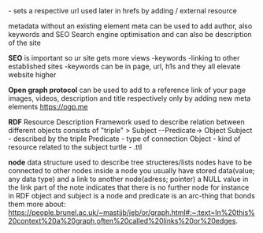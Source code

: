 <base> - sets a respective url used later in hrefs by adding /
<head>
<link> external resource

**<meta/>**
metadata without an existing element
<meta :name: = "name of the variable" :content: = "content of variable" />
meta can be used to add author, also keywords and SEO Search engine optimisation and can also be description of the site

**SEO**
is important so ur site gets more views
-keywords
-linking to other established sites
-keywords can be in page, url, h1s and they all elevate website higher

**Open graph protocol**
can be used to add to a reference link of your page images, videos, description and title respectively only by adding new meta elements
https://ogp.me

**RDF**
Resource Description Framework
used to describe relation between different objects
consists of "triple" > Subject --Predicate-> Object
Subject - described by the triple
Predicate - type of connection
Object - kind of resource related to the subject
turtle - .ttl

**node**
data structure used to describe tree structeres/lists
nodes have to be connected to other nodes
inside a node you usually have stored data(value; any data type) and a link to another node(adress; pointer)
a NULL value in the link part of the note indicates that there is no further node
for instance in RDF object and subject is a node and predicate is an arc-thing that bonds them
more about: https://people.brunel.ac.uk/~mastjjb/jeb/or/graph.html#:~:text=In%20this%20context%20a%20graph,often%20called%20links%20or%20edges.

